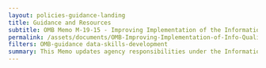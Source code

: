 ```yaml
---
layout: policies-guidance-landing
title: Guidance and Resources
subtitle: OMB Memo M-19-15 - Improving Implementation of the Information Quality Act
permalink: /assets/documents/OMB-Improving-Implementation-of-Info-Quality-Act-M-19-15.pdf
filters: OMB-guidance data-skills-development
summary: This Memo updates agency responsibilities under the Information Quality Act to reflect innovations in information generation, access, management, and use, and to help agencies address common problems with maintaining information quality.
---
```

